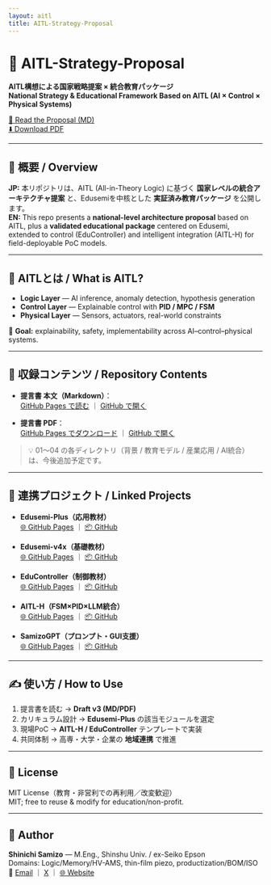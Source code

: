 ```yaml
---
layout: aitl
title: AITL-Strategy-Proposal
---
```


# 📘 AITL-Strategy-Proposal

**AITL構想による国家戦略提案 × 統合教育パッケージ**  
**National Strategy & Educational Framework Based on AITL (AI × Control × Physical Systems)**

[📄 Read the Proposal (MD)](https://samizo-aitl.github.io/AITL-Strategy-Proposal/AITL_Strategy_Proposal_Draft_v3.html)  
[⬇️ Download PDF](https://samizo-aitl.github.io/AITL-Strategy-Proposal/Figures/AITL_Strategy_Proposal_Draft_v3.pdf)

---

## 🧭 概要 / Overview
**JP:** 本リポジトリは、AITL (All-in-Theory Logic) に基づく **国家レベルの統合アーキテクチャ提案** と、Edusemiを中核とした **実証済み教育パッケージ** を公開します。  
**EN:** This repo presents a **national-level architecture proposal** based on AITL, plus a **validated educational package** centered on Edusemi, extended to control (EduController) and intelligent integration (AITL-H) for field-deployable PoC models.

---

## 🧠 AITLとは / What is AITL?
- **Logic Layer** — AI inference, anomaly detection, hypothesis generation  
- **Control Layer** — Explainable control with **PID / MPC / FSM**  
- **Physical Layer** — Sensors, actuators, real-world constraints

🎯 **Goal:** explainability, safety, implementability across AI–control–physical systems.

---

## 📂 収録コンテンツ / Repository Contents

- **提言書 本文（Markdown）**：  
  [GitHub Pages で読む](https://samizo-aitl.github.io/AITL-Strategy-Proposal/AITL_Strategy_Proposal_Draft_v3.html) ｜ [GitHub で開く](https://github.com/Samizo-AITL/AITL-Strategy-Proposal/blob/main/AITL_Strategy_Proposal_Draft_v3.md)

- **提言書 PDF**：  
  [GitHub Pages でダウンロード](https://samizo-aitl.github.io/AITL-Strategy-Proposal/Figures/AITL_Strategy_Proposal_Draft_v3.pdf) ｜ [GitHub で開く](https://github.com/Samizo-AITL/AITL-Strategy-Proposal/blob/main/Figures/AITL_Strategy_Proposal_Draft_v3.pdf)

> 💡 01〜04 の各ディレクトリ（背景 / 教育モデル / 産業応用 / AI統合）は、今後追加予定です。

---

## 🔗 連携プロジェクト / Linked Projects

- **Edusemi-Plus（応用教材）**  
  [🌐 GitHub Pages](https://samizo-aitl.github.io/Edusemi-Plus/) ｜ [📦 GitHub](https://github.com/Samizo-AITL/Edusemi-Plus)

- **Edusemi-v4x（基礎教材）**  
  [🌐 GitHub Pages](https://samizo-aitl.github.io/Edusemi-v4x/) ｜ [📦 GitHub](https://github.com/Samizo-AITL/Edusemi-v4x)

- **EduController（制御教材）**  
  [🌐 GitHub Pages](https://samizo-aitl.github.io/EduController/) ｜ [📦 GitHub](https://github.com/Samizo-AITL/EduController)

- **AITL-H（FSM×PID×LLM統合）**  
  [🌐 GitHub Pages](https://samizo-aitl.github.io/AITL-H/) ｜ [📦 GitHub](https://github.com/Samizo-AITL/AITL-H)

- **SamizoGPT（プロンプト・GUI支援）**  
  [🌐 GitHub Pages](https://samizo-aitl.github.io/SamizoGPT/) ｜ [📦 GitHub](https://github.com/Samizo-AITL/SamizoGPT)

---

## ✍️ 使い方 / How to Use
1. 提言書を読む → **Draft v3 (MD/PDF)**  
2. カリキュラム設計 → **Edusemi-Plus** の該当モジュールを選定  
3. 現場PoC → **AITL-H / EduController** テンプレートで実装  
4. 共同体制 → 高専・大学・企業の **地域連携** で推進

---

## 📄 License
MIT License（教育・非営利での再利用／改変歓迎）  
MIT; free to reuse & modify for education/non-profit.

---

## 👤 Author
**Shinichi Samizo** — M.Eng., Shinshu Univ. / ex-Seiko Epson  
Domains: Logic/Memory/HV-AMS, thin-film piezo, productization/BOM/ISO  
📧 [Email](mailto:shin3t72@gmail.com) ｜ [X](https://x.com/shin3t72) ｜ [🌐 Website](https://samizo-aitl.github.io/)
